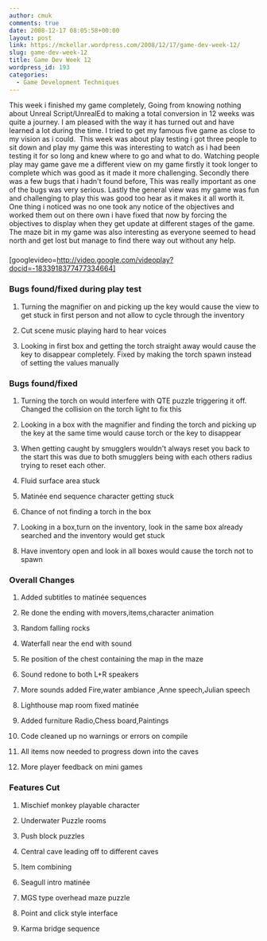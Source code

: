 ```yaml
---
author: cmuk
comments: true
date: 2008-12-17 08:05:58+00:00
layout: post
link: https://mckellar.wordpress.com/2008/12/17/game-dev-week-12/
slug: game-dev-week-12
title: Game Dev Week 12
wordpress_id: 193
categories:
  - Game Development Techniques
---
```


This week i finished my game completely, Going from knowing nothing about Unreal Script/UnrealEd to making a total conversion in 12 weeks was quite a journey. I am pleased with the way it has turned out and have learned a lot during the time. I tried to get my famous five game as close to my vision as i could.  This week was about play testing i got three people to sit down and play my game this was interesting to watch as i had been testing it for so long and knew where to go and what to do. Watching people play may game gave me a different view on my game firstly it took longer to complete which was good as it made it more challenging. Secondly there was a few bugs that i hadn't found before, This was really important as one of the bugs was very serious. Lastly the general view was my game was fun and challenging to play this was good too hear as it makes it all worth it. One thing i noticed was no one took any notice of the objectives and worked them out on there own i have fixed that now by forcing the objectives to display when they get update at different stages of the game. The maze bit in my game was also interesting as everyone seemed to head north and get lost but manage to find there way out without any help.

###

[googlevideo=http://video.google.com/videoplay?docid=-1833918377477334664]

### **Bugs found/fixed during play test**

1. Turning the magnifier on and picking up the key would cause the view to get stuck in first person and not allow to cycle through the inventory

2. Cut scene music playing hard to hear voices

3. Looking in first box and getting the torch straight away would cause the key to disappear completely. Fixed by making the torch spawn instead of setting the values manually

### **Bugs found/fixed**

1. Turning the torch on would interfere with QTE puzzle triggering it off. Changed the collision on the torch light to fix this

2. Looking in a box with the magnifier and finding the torch and picking up the key at the same time would cause torch or the key to disappear

3. When getting caught by smugglers wouldn't always reset you back to the start this was due to both smugglers being with each others radius trying to reset each other.

4. Fluid surface area stuck

5. Matinée end sequence character getting stuck

6. Chance of not finding a torch in the box

7. Looking in a box,turn on the inventory, look in the same box already searched and the inventory would get stuck

8. Have inventory open and look in all boxes would cause the torch not to spawn

### **Overall Changes**

1. Added subtitles to matinée sequences

2. Re done the ending with movers,items,character animation

3. Random falling rocks

4. Waterfall near the end with sound

5. Re position of the chest containing the map in the maze

6. Sound redone to both L+R speakers

7. More sounds added Fire,water ambiance ,Anne speech,Julian speech

8. Lighthouse map room fixed matinée

9. Added furniture Radio,Chess board,Paintings

10. Code cleaned up no warnings or errors on compile

11. All items now needed to progress down into the caves

12. More player feedback on mini games

### Features Cut

1. Mischief monkey playable character

2. Underwater Puzzle rooms

3. Push block puzzles

4. Central cave leading off to different caves

5. Item combining

6. Seagull intro matinée

7. MGS type overhead maze puzzle

8. Point and click style interface

9. Karma bridge sequence
